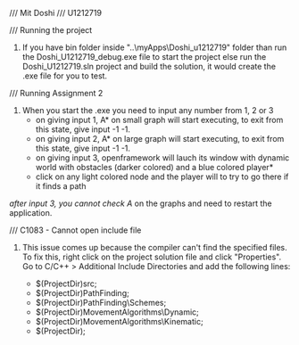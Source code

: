 /// Mit Doshi
/// U1212719

/// Running the project
1. If you have bin folder inside "..\myApps\Doshi_u1212719\" folder than run the Doshi_U1212719_debug.exe file to start the project else run the Doshi_U1212719.sln project and build the solution, it would create the .exe file for you to test.

/// Running Assignment 2
1. When you start the .exe you need to input any number from 1, 2 or 3
	- on giving input 1, A* on small graph will start executing, to exit from this state, give input -1 -1.
	- on giving input 2, A* on large graph will start executing, to exit from this state, give input -1 -1.
	- on giving input 3, openframework will lauch its window with dynamic world with obstacles (darker colored) and a blue colored player* 
	- click on any light colored node and the player will to try to go there if it finds a path

*after input 3, you cannot check A* on the graphs and need to restart the application.

/// C1083 - Cannot open include file

1. This issue comes up because the compiler can't find the specified files. To fix this, right click on the project solution file and click "Properties". Go to C/C++ > Additional Include Directories and add the following lines:

	- $(ProjectDir)src;
	- $(ProjectDir)PathFinding;
	- $(ProjectDir)PathFinding\Schemes;
	- $(ProjectDir)MovementAlgorithms\Dynamic;
	- $(ProjectDir)MovementAlgorithms\Kinematic;
	- $(ProjectDir);

